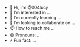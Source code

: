 - 👋 Hi, I’m @004lucy
- 👀 I’m interested in ...
- 🌱 I’m currently learning ...
- 💞️ I’m looking to collaborate on ...
- 📫 How to reach me ...
- 😄 Pronouns: ...
- ⚡ Fun fact: ...

<!---
004lucy/004lucy is a ✨ special ✨ repository because its `README.md` (this file) appears on your GitHub profile.
You can click the Preview link to take a look at your changes.
--->
